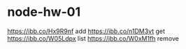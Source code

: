 # node-hw-01

https://ibb.co/Hx9R9nf add
https://ibb.co/n1DM3vt get
https://ibb.co/W05Ldpx list
https://ibb.co/W0xM1fh remove
